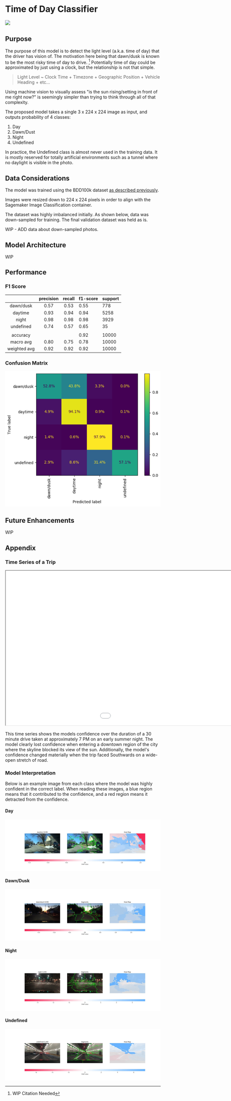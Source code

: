 # Time of Day Classifier

![](images/timeofday_demo.gif)

## Purpose  

The purpose of this model is to detect the light level (a.k.a. time of day) that the driver has vision of. The motivation here being that dawn/dusk is known to be the most risky time of day to drive. [^1] Potentially time of day could be approximated by just using a clock, but the relationship is not that simple.

[^1]: WIP Citation Needed

> Light Level ~ Clock Time + Timezone + Geographic Position + Vehicle Heading + etc...

Using machine vision to visually assess "is the sun rising/setting in front of me right now?" is seemingly simpler than trying to think through all of that complexity.

The proposed model takes a single 3 x 224 x 224 image as input, and outputs probability of 4 classes:  

1) Day
2) Dawn/Dust
3) Night
4) Undefined

In practice, the Undefined class is almost never used in the training data. It is mostly reserved for totally artificial environments such as a tunnel where no daylight is visible in the photo.

## Data Considerations

The model was trained using the BDD100k dataset [as described previously](../Dataset.md).

Images were resized down to 224 x 224 pixels in order to align with the Sagemaker Image Classification container.

The dataset was highly imbalanced initially. As shown below, data was down-sampled for training. The final validation dataset was held as is.

WIP - ADD data about down-sampled photos.

## Model Architecture

WIP

## Performance

### F1 Score

|              | precision | recall | f1-score | support |
|:------------:|:---------:|:------:|----------|---------|
|   dawn/dusk  |    0.57   | 0.53   | 0.55     | 778     |
|    daytime   |    0.93   | 0.94   | 0.94     | 5258    |
|     night    |    0.98   | 0.98   | 0.98     | 3929    |
|   undefined  |    0.74   | 0.57   | 0.65     | 35      |
|              |           |        |          |         |
|   accuracy   |       |   | 0.92   | 10000    |
| macro avg    | 0.80      | 0.75   | 0.78     | 10000   |
| weighted avg | 0.92      | 0.92   | 0.92     | 10000   |

### Confusion Matrix

![](images/timeofday-confusion-matrix.PNG)

## Future Enhancements

WIP

## Appendix

### Time Series of a Trip

<iframe src="../images/timeseries_weather.html" height="500px" width="1300px"></iframe>

This time series shows the models confidence over the duration of a 30 minute drive taken at approximately 7 PM on an early summer night. The model clearly lost confidence when entering a downtown region of the city where the skyline blocked its view of the sun. Additionally, the model's confidence changed materially when the trip faced Southwards on a wide-open stretch of road.

### Model Interpretation

Below is an example image from each class where the model was highly confident in the correct label. When reading these images, a blue region means that it contributed to the confidence, and a red region means it detracted from the confidence.

#### Day

![](images/timeofday-daytime-shap.jpeg)

#### Dawn/Dusk

![](images/timeofday-dusk-shap.jpeg)

#### Night

![](images/timeofday-night-shap.jpeg)

#### Undefined

![](images/timeofday-undefined-shap.jpeg)
